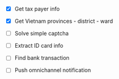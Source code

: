 - [x] Get tax payer info
- [x] Get Vietnam provinces - district - ward
- [ ] Solve simple captcha
- [ ] Extract ID card info
- [ ] Find bank transaction
- [ ] Push omnichannel notification

